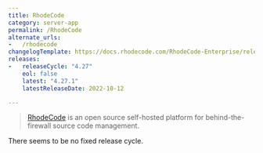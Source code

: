 ```yaml
---
title: RhodeCode
category: server-app
permalink: /RhodeCode
alternate_urls:
-   /rhodecode
changelogTemplate: https://docs.rhodecode.com/RhodeCode-Enterprise/release-notes/release-notes-__LATEST__.html
releases:
-   releaseCycle: "4.27"
    eol: false
    latest: "4.27.1"
    latestReleaseDate: 2022-10-12

---
```


> [RhodeCode](https://rhodecode.com/) is an open source self-hosted platform for behind-the-firewall source code management.

There seems to be no fixed release cycle.
